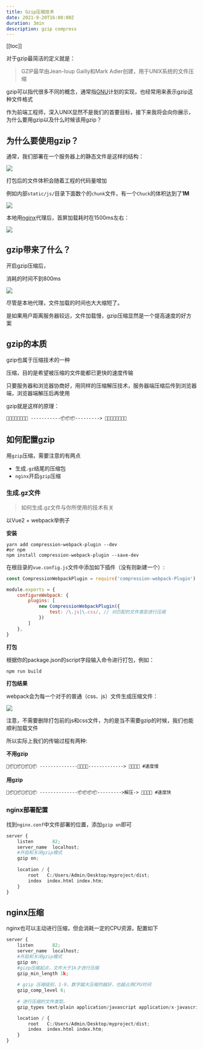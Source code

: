 ```yaml
---
title: Gzip压缩技术
date: 2021-9-20T16:00:00Z
duration: 3min
description: gzip compress
---
```


[[toc]]

对于gzip最简洁的定义就是：

>GZIP最早由Jean-loup Gailly和Mark Adler创建，用于UNIX系统的文件压缩

gzip可以指代很多不同的概念，通常指[GNU](https://baike.baidu.com/item/GNU%E8%AE%A1%E5%88%92)计划的实现，也经常用来表示gzip这种文件格式

作为前端工程师，深入UNIX显然不是我们的首要目标，接下来我将会向你展示，为什么要用gzip以及什么时候该用gzip？

## 为什么要使用gzip？

通常，我们部署在一个服务器上的静态文件是这样的结构：

<img src="https://img-blog.csdnimg.cn/f33b2806a44a41889fbc91188a687aea.png"/>

打包后的文件体积会随着工程的代码量增加

例如内部`static/js/`目录下面数个的`chunk`文件，有一个`Chuck`的体积达到了**1M**

<img src="https://img-blog.csdnimg.cn/a43078d92fa74404858acd6f5f65fe0a.png"/>

本地用[nginx](http://nginx.org/en/download.html)代理后，首屏加载耗时在1500ms左右：

<img src="https://img-blog.csdnimg.cn/34f55e22deef4d1db1bd272bd02eb9ec.png"/>

## gzip带来了什么？

开启gzip压缩后，

消耗的时间不到800ms

<img src="https://img-blog.csdnimg.cn/465b46f7bbe140ddbe8422b57b40cacf.png"/>

尽管是本地代理，文件加载的时间也大大缩短了。

是如果用户距离服务器较远，文件加载慢，gzip压缩显然是一个提高速度的好方案

## gzip的本质

gzip也属于压缩技术的一种

压缩，目的是希望被压缩的文件能都已更快的速度传输

只要服务器和浏览器协商好，用同样的压缩解压技术，服务器端压缩后传到浏览器端，浏览器端解压后再使用

gzip就是这样的原理：

```shell
🍕🍔🍟🌭🍿🧀🍗🍖 -----------📦📦📦---------> 🍕🍔🍟🌭🍿🧀🍗🍖
```

## 如何配置gzip

用`gzip`压缩，需要注意的有两点
* 生成`.gz`结尾的压缩包
* `nginx`开启`gzip`压缩

### 生成.gz文件

>如何生成.gz文件与你所使用的技术有关

以Vue2 + webpack举例子

**安装**

```shell
yarn add compression-webpack-plugin --dev   
#or npm
npm install compression-webpack-plugin --save-dev
```

在根目录的`vue.config.js`文件中添加如下插件（没有则新建一个）:

```js title="vue.config.js配置"
const CompressionWebpackPlugin = require('compression-webpack-Plugin')

module.exports = {
    configureWebpack: {
        plugins: [
            new CompressionWebpackPlugin({
                test: /\.js|\.css/, // 对匹配的文件类型进行压缩
            })
        ]
    },
}
```

**打包**

根据你的package.json的script字段输入命令进行打包，例如：

```shell
npm run build
```

**打包结果**

webpack会为每一个对于的普通（css、js）文件生成压缩文件：

<img src="https://img-blog.csdnimg.cn/a9cf21658c764d58ae212aedc09527e3.png"/>

注意，不需要删除打包前的js和css文件，为的是当不需要gzip的时候，我们也能顺利加载文件

所以实际上我们的传输过程有两种:

**不用gzip**
```shell
🍕📦🍟📦🌭📦🍿📦 --------------🍕🍟🌭🍿-------------> 🍕🍟🌭🍿 #速度慢
```
**用gzip**
```shell
🍕📦🍟📦🌭📦🍿📦 --------------📦📦📦📦--------->解压-> 🍕🍟🌭🍿 #速度快
```
### nginx部署配置

找到`nginx.conf`中文件部署的位置，添加`gzip on`即可

```py
server {
    listen       82;
    server_name  localhost;
    #开启和关闭gzip模式
    gzip on;
    
    location / {
        root   C:/Users/Admin/Desktop/myproject/dist;
        index  index.html index.htm;
    }
}
```
## nginx压缩

nginx也可以主动进行压缩，但会消耗一定的CPU资源，配置如下
 
```py
server {
    listen       82;
    server_name  localhost;
    #开启和关闭gzip模式
    gzip on;
    #gizp压缩起点，文件大于1k才进行压缩
    gzip_min_length 1k;
        
    # gzip 压缩级别，1-9，数字越大压缩的越好，也越占用CPU时间
    gzip_comp_level 6;
        
    # 进行压缩的文件类型。
    gzip_types text/plain application/javascript application/x-javascript text/css application/xml text/xml text/javascript application/json image/png image/gif image/jpeg;

    location / {
        root   C:/Users/Admin/Desktop/myproject/dist;
        index  index.html index.htm;
    }
}
```